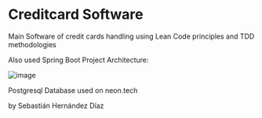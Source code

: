 # Creditcard Software

Main Software of credit cards handling using Lean Code principles and TDD methodologies

Also used Spring Boot Project Architecture:


![image](https://github.com/BasHdezDev/Quotes/assets/109814105/dd799183-27f8-424e-92ea-da2e39dde22f)


Postgresql Database used on neon.tech

by Sebastián Hernández Díaz

